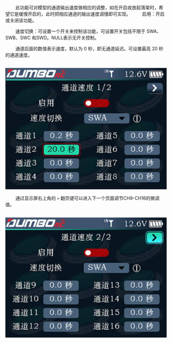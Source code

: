         此功能可对模型的通道输出速度做相应的调整，如在开启收放起落架时，希望它是缓慢开启的，此时把相应通道的输出速度调慢即可实现。
        启用：开启或关闭该功能。

        速度切换：可设置一个开关来控制该功能，可设置开关包括不限于 SWA、SWB、SWC 和SWD。NULL表示无开关控制。        

        通道后面的数值表示速度，默认为 0 秒，即无通道延迟。可设置最高 20 秒的通道速度。

        ![](../pic/261.jpg)

        通过显示屏右上角的 `>` 翻页键可以进入下一个页面调节CH9-CH16的微调值。

        ![](../pic/262.jpg)
